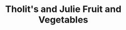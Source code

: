 ---
title: "Tholit's and Julie Fruit and Vegetables"
url: /imus/tholits-and-julie-fruit-and-vegetables/
shop: greengrocer
---